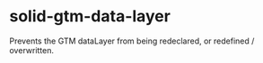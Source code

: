 # solid-gtm-data-layer
Prevents the GTM dataLayer from being redeclared, or redefined / overwritten.
